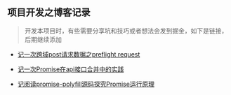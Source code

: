 ## 项目开发之博客记录

>  开发本项目时，有些需要分享坑和技巧或者想法会发到掘金，如下是链接，后期继续添加

- [记一次跨域post请求数据之preflight request](https://juejin.im/post/5c7fd238e51d45386c5335f1)

- [记一次Promise在api接口合并中的实践](https://juejin.im/post/5c80b548518825407b2b64a4)

- [记阅读promise-polyfill源码探究Promise运行原理](https://juejin.im/post/5c838860f265da2ddd4a8ff5)